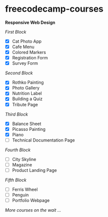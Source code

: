# freecodecamp-courses

**Responsive Web Design**

*First Block*
- [x]  Cat Photo App
- [x]  Cafe Menu
- [x]  Colored Markers
- [x]  Registration Form
- [x]  Survey Form

*Second Block*
- [x]  Rothko Painting
- [x]  Photo Gallery
- [x]  Nutrition Label
- [x]  Building a Quiz
- [x]  Tribute Page

*Third Block*
- [x]  Balance Sheet
- [x]  Picasso Painting
- [x]  Piano
- [ ]  Technical Documentation Page

*Fourth Block*
- [ ]  City Skyline
- [ ]  Magazine
- [ ]  Product Landing Page

*Fifth Block*
- [ ]  Ferris Wheel
- [ ]  Penguin
- [ ]  Portfolio Webpage

*More courses on the wait ...*
